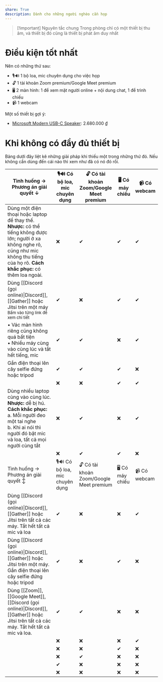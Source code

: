 ```yaml
---
share: True
description: Dành cho những người nghèo cần họp
---
```


> [!important] Nguyên tắc chung
> Trong phòng chỉ có một thiết bị thu âm, và thiết bị đó cũng là thiết bị phát âm duy nhất

# Điều kiện tốt nhất 
Nên có những thứ sau:
- 🎙️🔊 1 bộ loa, mic chuyên dụng cho việc họp
- 🔓 1 tài khoản Zoom premium/Google Meet premium
- 🖥️ 2 màn hình: 1 để xem mặt người online + nội dung chat, 1 để trình chiếu
- 📹 1 webcam 

Một số thiết bị gợi ý:
- [Microsoft Modern USB-C Speaker](https://www.youtube.com/watch?v=S2qjBBnVeqU "Giờ họp khỏi xài tai nghe nữa, quá ngon: Microsoft Modern USB-C Speaker - YouTube"): 2.680.000 ₫

# Khi không có đầy đủ thiết bị
Bảng dưới đây liệt kê những giải pháp khi thiếu một trong những thứ đó. Nếu không cần dùng đến cái nào thì xem như đã có nó đó rồi.

| Tình huống →<br>Phương án giải quyết ↓                                                                                                                                                        | 🎙️🔊 Có bộ loa, mic chuyên dụng | 🔓 Có tài khoản Zoom/Google Meet premium | 🖥️ Có máy chiếu | 📹 Có webcam |
| --------------------------------------------------------------------------------------------------------------------------------------------------------------------------------------------- | ------------------------------- | ---------------------------------------- | --------------- | ------------ |
| Dùng một điện thoại hoặc laptop để thay thế. **Nhược:** có thể tiếng không được lớn; người ở xa không nghe rõ, cũng như mic không thu tiếng của họ rõ. **Cách khắc phục:** có thêm loa ngoài. | ❌                              | ✔                                        | ✔               | ✔            |
| Dùng [[Discord (gọi online)\|Discord]], [[Gather]] hoặc Jitsi trên một máy<br><sub>Bấm vào từng link để xem chi tiết</sub>                                                                    | ✔                               | ❌                                       | ✔               | ✔            |
| • Vác màn hình riêng cũng không quá bất tiện<br>• Nhiều máy cùng vào cùng lúc và tắt hết tiếng, mic                                                                                           | ✔                               | ✔                                        | ❌              | ✔            |
| Gắn điện thoại lên cây selfie đứng hoặc tripod                                                                                                                                                | ✔                               | ✔                                        | ✔               | ❌           |
|                                                                                                                                                                                               | ❌                              | ❌                                       | ✔               | ✔            |
| Dùng nhiều laptop cùng vào cùng lúc. **Nhược:** dễ bị hú. **Cách khắc phục:**<br>a. Mỗi người đeo một tai nghe<br>b. Khi ai nói thì người đó bật mic và loa, tất cả mọi người cùng tắt        | ❌                              | ✔                                        | ❌              | ✔            |
|                                                                                                                                                                                               | ❌                              | ✔                                        | ✔               | ❌           |
| Tình huống →<br>Phương án giải quyết ↕                                                                                                                                                        | 🎙️🔊 Có bộ loa, mic chuyên dụng | 🔓 Có tài khoản Zoom/Google Meet premium | 🖥️ Có máy chiếu | 📹 Có webcam |
| Dùng [[Discord (gọi online)\|Discord]], [[Gather]] hoặc Jitsi trên tất cả các máy. Tắt hết tất cả mic và loa                                                                                  | ✔                               | ❌                                       | ❌              | ✔            |
| Dùng [[Discord (gọi online)\|Discord]], [[Gather]] hoặc Jitsi trên một máy. Gắn điện thoại lên cây selfie đứng hoặc tripod                                                                    | ✔                               | ❌                                       | ✔               | ❌           |
| Dùng [[Zoom]], [[Google Meet]], [[Discord (gọi online)\|Discord]], [[Gather]] hoặc Jitsi trên tất cả các máy. Tắt hết tất cả mic và loa.                                                      | ✔                               | ✔                                        | ❌              | ❌           |
|                                                                                                                                                                                               | ❌                              | ❌                                       | ❌              | ✔            |
|                                                                                                                                                                                               | ❌                              | ❌                                       | ✔               | ❌           |
|                                                                                                                                                                                               | ❌                              | ✔                                        | ❌              | ❌           |
|                                                                                                                                                                                               | ✔                               | ❌                                       | ❌              | ❌           |
|                                                                                                                                                                                               | ❌                              | ❌                                       | ❌              | ❌           |
